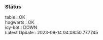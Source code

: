 ### Status


table : OK  
hogwarts : OK  
icy-bot : DOWN  
Latest Update : 2023-09-14 04:08:50.777745
